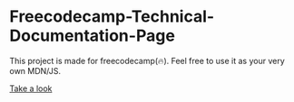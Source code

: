 # Freecodecamp-Technical-Documentation-Page
This project is made for freecodecamp(🔥). Feel free to use it as your very own MDN/JS.

<a href="https://hakan-asmaoglu.github.io/Freecodecamp-Technical-Documentation-Page/">Take a look</a>
